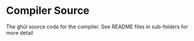 # Compiler Source

The ghūl source code for the compiler. See README files in sub-folders for more detail